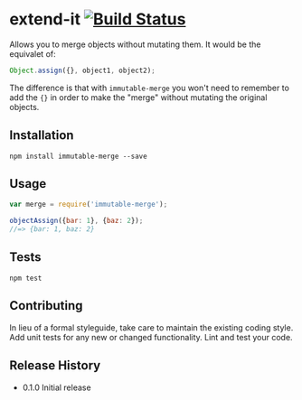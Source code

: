 # extend-it [![Build Status](https://travis-ci.org/reinaldo13/immutable-merge.svg?branch=master)](https://travis-ci.org/reinaldo13/immutable-merge)
Allows you to merge objects without mutating them. It would be the equivalet of:
```javascript
Object.assign({}, object1, object2);
```
The difference is that with `immutable-merge` you won't need to remember to add the `{}` in order to make the "merge" without mutating the original objects.

## Installation
```shell
npm install immutable-merge --save
```

## Usage
```javascript
var merge = require('immutable-merge');

objectAssign({bar: 1}, {baz: 2});
//=> {bar: 1, baz: 2}
```

## Tests
```shell
npm test
```

## Contributing
In lieu of a formal styleguide, take care to maintain the existing coding style.
Add unit tests for any new or changed functionality. Lint and test your code.

## Release History
* 0.1.0 Initial release
